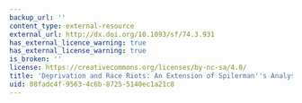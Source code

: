 ```yaml
---
backup_url: ''
content_type: external-resource
external_url: http://dx.doi.org/10.1093/sf/74.3.931
has_external_licence_warning: true
has_external_license_warning: true
is_broken: ''
license: https://creativecommons.org/licenses/by-nc-sa/4.0/
title: 'Deprivation and Race Riots: An Extension of Spilerman''s Analysis'
uid: 08fadc4f-9563-4c6b-8725-5140ec1a21c8
---
```

